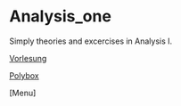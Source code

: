 # Analysis_one
Simply theories and excercises in Analysis I. 

[Vorlesung](https://video.ethz.ch/lectures/d-math/2022/spring/401-0212-16L.html)

[Polybox](https://polybox.ethz.ch/index.php/s/9RDWoQmMlU5Jhb1)

[Menu]
